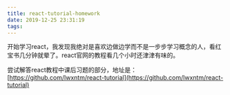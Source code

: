 ```yaml
---
title: react-tutorial-homework
date: 2019-12-25 23:31:19
tags:
---
```

开始学习react，我发现我绝对是喜欢边做边学而不是一步步学习概念的人，看红宝书几分钟就晕了。react官网的教程看几个小时还津津有味的。
<!-- more -->
尝试解答react教程中课后习题的部分，地址是：[https://github.com/lwxntm/react-tutorial](https://github.com/lwxntm/react-tutorial)